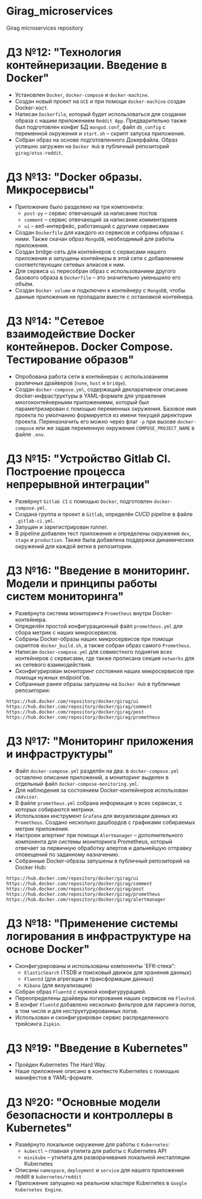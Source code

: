 # Girag_microservices

Girag microservices repository

# ДЗ №12: "Технология контейнеризации. Введение в Docker"

- Установлен `Docker`, `docker-compose` и `docker-machine`.
- Создан новый проект на `GCE` и при помощи `docker-machine` создан Docker-хост.
- Написан `Dockerfile`, который будет использоваться для создания образа с нашим приложением `Reddit App`. Предварительно также был подготовлен конфиг БД `mongod.conf`, файл `db_config` с переменной окружения и `start.sh` – скрипт запуска приложения.
- Собран образ на основе подготовленного Докерфайла. Образ успешно загружен на `Docker Hub` в публичный репозиторий `girag/otus-reddit`.

# ДЗ №13: "Docker образы. Микросервисы"

- Приложение было разделено на три компонента:
  - `post-py` – сервис отвечающий за написание постов
  - `comment` – сервис отвечающий за написание комментариев
  - `ui` – веб-интерфейс, работающий с другими сервисами
- Создан `Dockerfile` для каждого из сервисов и собраны образы с ними. Также скачан образ `MongoDB`, необходимый для работы приложения.
- Создан bridge-сеть для контейнеров с сервисами нашего приложения и запущены контейнеры в этой сети с добавлением соответствующих сетевых алиасов к ним.
- Для сервиса `ui` пересобран образ с использованием другого базового образа в `Dockerfile` – это значительно уменьшило его объём.
- Создан `Docker volume` и подключен к контейнеру c `MongoDB`, чтобы данные приложения не пропадали вместе с остановкой контейнера.

# ДЗ №14: "Сетевое взаимодействие Docker контейнеров. Docker Compose. Тестирование образов"

- Опробована работа сети в контейнерах с использованием различных драйверов (`none`, `host` и `bridge`).
- Создан `docker-compose.yml`, содержащий декларативное описание docker-инфраструктуры в YAML-формате для управления многоконтейнерными приложениями, который был параметризирован с помощью переменных окружения.
  Базовое имя проекта по умолчанию формируется из имени текущей директории проекта. Переназначить его можно через флаг `-p` при вызове `docker-compose` или же задав переменную окружения `COMPOSE_PROJECT_NAME` в файле `.env`.

# ДЗ №15: "Устройство Gitlab CI. Построение процесса непрерывной интеграции"

- Развёрнут `Gitlab CI` с помощью `Docker`, подготовлен `docker-compose.yml`.
- Создана группа и проект в `Gitlab`, определён CI/CD pipeline в файле `.gitlab-ci.yml`.
- Запущен и зарегистрирован runner.
- В pipeline добавлен тест приложения и определены окружения `dev`, `stage` и `production`. Также была добавлена поддержка динамических окружений для каждой ветки в репозитории.

# ДЗ №16: "Введение в мониторинг. Модели и принципы работы систем мониторинга"

- Развёрнута система мониторинга `Prometheus` внутри Docker-контейнера.
- Определён простой конфигурационный файл `prometheus.yml` для сбора метрик с наших микросервисов.
- Собраны Docker-образы наших микросервисов при помощи скриптов `docker_build.sh`, а также собран образ самого `Prometheus`.
- Написан `docker-compose.yml` для совместного поднятия всех контейнеров с сервисами, где также прописана секция `networks` для их сетевого взаимодействия.
- Сконфигурирован мониторинг состояния наших микросервисов при помощи нужных endpoint'ов.
- Собранные ранее образы запушены на `Docker Hub` в публичные репозитории:
```
https://hub.docker.com/repository/docker/girag/ui
https://hub.docker.com/repository/docker/girag/comment
https://hub.docker.com/repository/docker/girag/post
https://hub.docker.com/repository/docker/girag/prometheus
```

# ДЗ №17: "Мониторинг приложения и инфраструктуры"

- Файл `docker-compose.yml` разделён на два: в `docker-compose.yml` оставлено описание приложений, а мониторинг выделен в отдельный файл `docker-compose-monitoring.yml`.
- Для наблюдения за состоянием Docker-контейнеров использован `cAdvisor`.
- В файле `prometheus.yml` собрана информация о всех сервисах, с которых собираются метрики.
- Использован инструмент `Grafana` для визуализации данных из `Prometheus`. Создано несколько дашбордов с графиками собираемых метрик приложения.
- Настроен алертинг при помощи `Alertmanager` – дополнительного компонента для системы мониторинга Prometheus, который отвечает за первичную обработку алертов и дальнейшую отправку оповещений по заданному назначению.
- Собранные Docker-образы запушены в публичный репозиторий на Docker Hub:
```
https://hub.docker.com/repository/docker/girag/ui
https://hub.docker.com/repository/docker/girag/comment
https://hub.docker.com/repository/docker/girag/post
https://hub.docker.com/repository/docker/girag/prometheus
https://hub.docker.com/repository/docker/girag/alertmanager
```

# ДЗ №18: "Применение системы логирования в инфраструктуре на основе Docker"

- Сконфигурированы и использованы компоненты `EFK-стека":
  * `ElasticSearch` (TSDB и поисковый движок для хранения данных)
  * `Fluentd` (для агрегации и трансформации данных)
  * `Kibana` (для визуализации)
- Собран образ `Fluentd` с нужной конфигурурацией.
- Переопределены драйверы логирования наших сервисов на `Fleutnd`.
- В конфиг `Fluentd` добавлено несколько фильтров для парсинга логов, в том числе и для неструктурированных логов.
- Использован и сконфигурирован сервис распределенного трейсинга `Zipkin`.

# ДЗ №19: "Введение в Kubernetes"

- Пройден Kubernetes The Hard Way.
- Наше приложение описано в контексте Kubernetes с помощью манифестов в YAML-формате.

# ДЗ №20: "Основные модели безопасности и контроллеры в Kubernetes"

- Развёрнуто локальное окружение для работы с `Kubernetes`:
  - `kubectl` – главная утилита для работы c Kubernetes API
  - `minikube` – утилита для разворачивания локальной инсталляции Kubernetes
- Описаны `namespace`, `deployment` и `service` для нашего приложения reddit в `kubernetes/reddit`
- Приложение запущено на реальном кластере Kubernetes в `Google Kubernetes Engine`.
